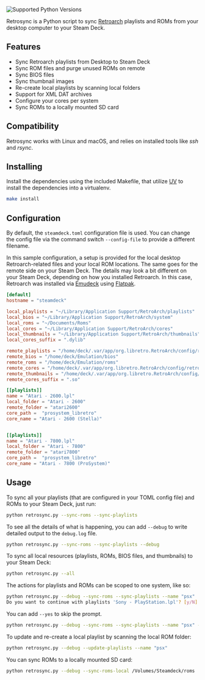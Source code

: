 ![Supported Python Versions](https://img.shields.io/pypi/pyversions/rich/13.2.0)

Retrosync is a Python script to sync [Retroarch](https://retroarch.com) playlists and ROMs from your desktop computer to your Steam Deck.


## Features
- Sync Retroarch playlists from Desktop to Steam Deck
- Sync ROM files and purge unused ROMs on remote
- Sync BIOS files
- Sync thumbnail images
- Re-create local playlists by scanning local folders
- Support for XML DAT archives
- Configure your cores per system
- Sync ROMs to a locally mounted SD card

## Compatibility

Retrosync works with Linux and macOS, and relies on installed tools like _ssh_ and _rsync_.

## Installing

Install the dependencies using the included Makefile, that utilize [UV](https://github.com/astral-sh/uv) to install the dependencies into a virtualenv.

```sh
make install
```

## Configuration

By default, the `steamdeck.toml` configuration file is used. You can change the config file via the command switch `--config-file` to provide a different filename.

In this sample configuration, a setup is provided for the local desktop Retroarch-related files and your local ROM locations. The same goes for the remote side on your Steam Deck. The details may look a bit different on your Steam Deck, depending on how you installed Retroarch. In this case, Retroarch was installed via [Emudeck](https://www.emudeck.com/) using [Flatpak](https://flatpak.org/).


```toml
[default]
hostname = "steamdeck"

local_playlists = "~/Library/Application Support/RetroArch/playlists"
local_bios = "~/Library/Application Support/RetroArch/system"
local_roms = "~/Documents/Roms"
local_cores = "~/Library/Application Support/RetroArch/cores"
local_thumbnails = "~/Library/Application Support/RetroArch/thumbnails"
local_cores_suffix = ".dylib"

remote_playlists = "/home/deck/.var/app/org.libretro.RetroArch/config/retroarch/playlists"
remote_bios = "/home/deck/Emulation/bios"
remote_roms = "/home/deck/Emulation/roms"
remote_cores = "/home/deck/.var/app/org.libretro.RetroArch/config/retroarch/cores"
remote_thumbnails = "/home/deck/.var/app/org.libretro.RetroArch/config/retroarch/thumbnails"
remote_cores_suffix = ".so"

[[playlists]]
name = "Atari - 2600.lpl"
local_folder = "Atari - 2600"
remote_folder = "atari2600"
core_path =  "prosystem_libretro"
core_name = "Atari - 2600 (Stella)"


[[playlists]]
name = "Atari - 7800.lpl"
local_folder = "Atari - 7800"
remote_folder = "atari7800"
core_path =  "prosystem_libretro"
core_name = "Atari - 7800 (ProSystem)"

```

## Usage

To sync all your playlists (that are configured in your TOML config file) and ROMs to your Steam Deck, just run:

```sh
python retrosync.py --sync-roms --sync-playlists
```

To see all the details of what is happening, you can add `--debug` to write detailed output to the `debug.log` file.

```sh
python retrosync.py --sync-roms --sync-playlists --debug
```

To sync all local resources (playlists, ROMs, BIOS files, and thumbnails) to your Steam Deck:

```sh
python retrosync.py --all
```

The actions for playlists and ROMs can be scoped to one system, like so:

```sh
python retrosync.py --debug --sync-roms --sync-playlists --name "psx"
Do you want to continue with playlists 'Sony - PlayStation.lpl'? [y/N]:
```

You can add `--yes` to skip the prompt.

```sh
python retrosync.py --debug --sync-roms --sync-playlists --name "psx" --yes
```

To update and re-create a local playlist by scanning the local ROM folder:

```sh
python retrosync.py --debug --update-playlists --name "psx"
```

You can sync ROMs to a locally mounted SD card:

```sh
python retrosync.py --debug --sync-roms-local /Volumes/Steamdeck/roms
```
